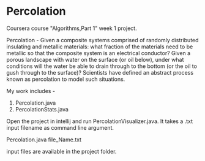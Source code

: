 # Percolation
Coursera course "Algorithms,Part 1"  week 1 project.


Percolation - Given a composite systems comprised of randomly distributed insulating and metallic materials: what fraction of the materials need to be metallic so that the composite system is an electrical conductor? Given a porous landscape with water on the surface (or oil below), under what conditions will the water be able to drain through to the bottom (or the oil to gush through to the surface)? Scientists have defined an abstract process known as percolation to model such situations.



My work includes - 

1. Percolation.java 
2. PercolationStats.java



Open the project in intellij and run PercolationVisualizer.java.  It takes a .txt input filename as command line argument.


Percolation.java file_Name.txt


input files are available in the project folder.




